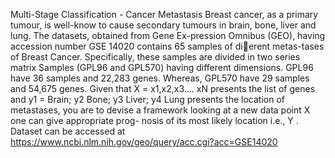 Multi-Stage Classification - Cancer Metastasis
Breast cancer, as a primary tumour, is well-know to cause secondary tumours in brain, bone, liver
and lung. The datasets, obtained from Gene Ex-pression Omnibus (GEO), having accession number
GSE 14020 contains 65 samples of dierent metas-tases of Breast Cancer. Specifically, these samples
are divided in two series matrix Samples (GPL96 and GPL570) having different dimensions. GPL96 have
36 samples and 22,283 genes. Whereas, GPL570 have 29 samples and 54,675 genes.
Given that X = x1,x2,x3.... xN presents the list of genes and y1 = Brain; y2 Bone; y3 Liver; y4 Lung
presents the location of metastases, you are to devise a framework looking at a
new data point X one can give appropriate prog-
nosis of its most likely location i.e., Y . Dataset can be accessed at https://www.ncbi.nlm.nih.gov/geo/query/acc.cgi?acc=GSE14020
